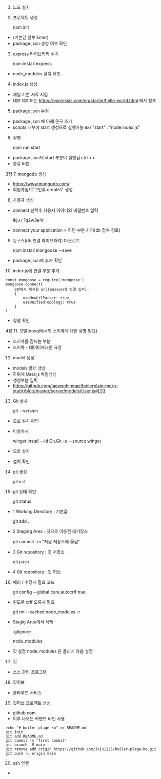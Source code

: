 1. 노드 설치

2. 프로젝트 생성

    npm init
- (기본값 전부 Enter)
- package.json 생성 여부 확인

3. express 라이브러리 설치

    npm install express
- node_modules 설치 확인

4. index.js 생성
- 제일 기본 시작 지점
- 내부 데이터는 https://expressjs.com/en/starter/hello-world.html 에서 참조

5. package.json 수정
- package.json 에 아래 문구 추가
- scripts 내부에 start 생성으로 실행가능 ex) "start" : "node index.js"

6. 실행

    npm run start
- package.json의 start 부분이 실행됨
    ctrl + c
- 종료 버튼

3장
7. mongodb 생성
- https://www.mongodb.com/
- 회원가입/로그인후 create로 생성

8. 사용자 생성
- connect 선택후 사용자 아이디와 비밀번호 입력
    
    ikju / 1q2w3e4r
- connect your application > 하단 부분 카피(db 접속 경로)

9. 몽구스(db 연결 라이브러리) 다운로드
    
    npm install mongoose --save
- package.json에 추가 확인

10. index.js에 연결 부분 추가
```
const mongoose = require('mongoose')
mongoose.connect(
    8번에서 복사한 url(password 변경 입력),
    {
        useNewUrlParser: true,
        useUnifiedTopology: true
    }
)
```
- 실행 확인

4장
11. 모델(nosql에서의 스키마에 대한 설명 필요)
- 스키마를 감싸는 부분
- 스키마 - 데이터에대한 규정

12. model 생성
- models 폴더 생성
- 하위에 User.js 파일생성
- 생성부분 입력
- https://github.com/jaewonhimnae/boilerplate-mern-stack/blob/master/server/models/User.js#L53

13. Git 설치

    git --version 
- 으로 설치 확인
- 미설치시 

    winget install --id Git.Git -e --source winget
- 으로 설치
- 설치 확인

14. git 생성

    git init

15. git 상태 확인

    git status

- 1 Working Directory : 기본값

    git add .
- 2 Staging Area : 깃으로 이동전 대기장소

    git commit -m "처음 저장소에 올림"
- 3 Git repository : 깃 저장소

    git push
- 4 Git repository : 깃 허브


16. 에러 / 수정시 필요 코드

    git config --global core.autocrlf true
- 윈도우 crlf 오류시 필요

    git rm --cached node_modules -r
- Stagig Area에서 삭제

    .gitgnore
    
    node_modules
- 깃 설정 node_modules 은 올리지 않음 설정


17. 깃
- 소스 관리 프로그램

18. 깃허브
- 클라우드 서비스

19. 깃허브 프로젝트 생성
- github.com
- 이후 나오는 커맨드 라인 사용
```
echo "# boiler-plage-ko" >> README.md
git init
git add README.md
git commit -m "first commit"
git branch -M main
git remote add origin https://github.com/ikju1223/boiler-plage-ko.git
git push -u origin main
```

20. ssh 연결
- 
